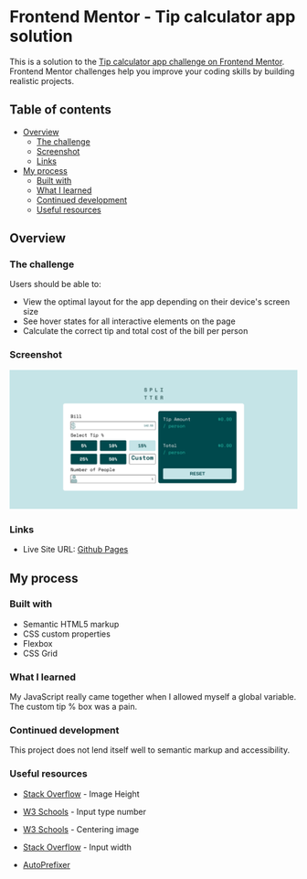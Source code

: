 # Frontend Mentor - Tip calculator app solution

This is a solution to the [Tip calculator app challenge on Frontend Mentor](https://www.frontendmentor.io/challenges/tip-calculator-app-ugJNGbJUX). Frontend Mentor challenges help you improve your coding skills by building realistic projects.

## Table of contents

- [Overview](#overview)
  - [The challenge](#the-challenge)
  - [Screenshot](#screenshot)
  - [Links](#links)
- [My process](#my-process)
  - [Built with](#built-with)
  - [What I learned](#what-i-learned)
  - [Continued development](#continued-development)
  - [Useful resources](#useful-resources)

## Overview

### The challenge

Users should be able to:

- View the optimal layout for the app depending on their device's screen size
- See hover states for all interactive elements on the page
- Calculate the correct tip and total cost of the bill per person

### Screenshot

![](./splitter.png)

### Links

- Live Site URL: [Github Pages](https://jdegand.github.io/tip-calculator-app/)

## My process

### Built with

- Semantic HTML5 markup
- CSS custom properties
- Flexbox
- CSS Grid

### What I learned

My JavaScript really came together when I allowed myself a global variable.  The custom tip % box was a pain.  

### Continued development

This project does not lend itself well to semantic markup and accessibility.

### Useful resources

- [Stack Overflow](https://stackoverflow.com/questions/40894381/image-height-inside-flexbox-not-working-in-chrome) - Image Height

- [W3 Schools](https://www.w3schools.com/howto/howto_css_hide_arrow_number.asp)  - Input type number

- [W3 Schools](https://www.w3schools.com/howto/howto_css_image_center.asp)  - Centering image

- [Stack Overflow](https://stackoverflow.com/questions/17302794/how-to-set-an-input-width-to-match-the-placeholder-text-width)  - Input width

- [AutoPrefixer](https://autoprefixer.github.io/)
